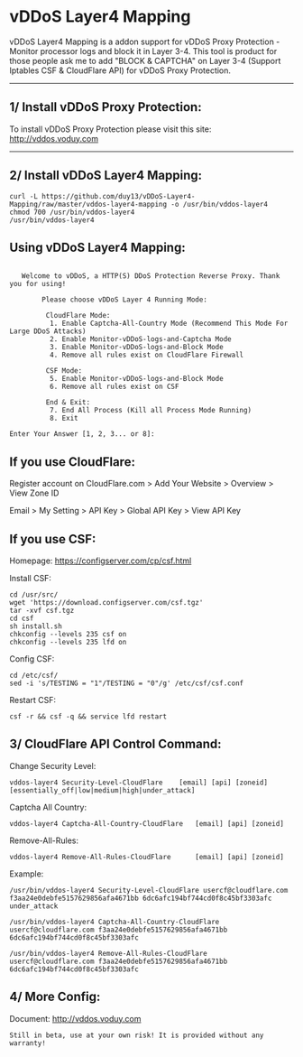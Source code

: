 vDDoS Layer4 Mapping
===================

vDDoS Layer4 Mapping is a addon support for vDDoS Proxy Protection - Monitor processor logs and block it in Layer 3-4. This tool is product for those people ask me to add "BLOCK & CAPTCHA" on Layer 3-4 (Support Iptables CSF & CloudFlare API) for vDDoS Proxy Protection.

----------

1/ Install vDDoS Proxy Protection:
-------------
To install vDDoS Proxy Protection please visit this site: http://vddos.voduy.com

----------


2/ Install vDDoS Layer4 Mapping:
-------------
```
curl -L https://github.com/duy13/vDDoS-Layer4-Mapping/raw/master/vddos-layer4-mapping -o /usr/bin/vddos-layer4
chmod 700 /usr/bin/vddos-layer4
/usr/bin/vddos-layer4
```

Using vDDoS Layer4 Mapping:
-------------
```

   Welcome to vDDoS, a HTTP(S) DDoS Protection Reverse Proxy. Thank you for using!

        Please choose vDDoS Layer 4 Running Mode:

         CloudFlare Mode:
          1. Enable Captcha-All-Country Mode (Recommend This Mode For Large DDoS Attacks)
          2. Enable Monitor-vDDoS-logs-and-Captcha Mode
          3. Enable Monitor-vDDoS-logs-and-Block Mode
          4. Remove all rules exist on CloudFlare Firewall

         CSF Mode:
          5. Enable Monitor-vDDoS-logs-and-Block Mode
          6. Remove all rules exist on CSF

         End & Exit:
          7. End All Process (Kill all Process Mode Running)
          8. Exit

Enter Your Answer [1, 2, 3... or 8]:
```

If you use CloudFlare:
-------------
Register account on CloudFlare.com > Add Your Website > Overview > View Zone ID

Email > My Setting > API Key > Global API Key > View API Key


If you use CSF:
-------------
Homepage: https://configserver.com/cp/csf.html


Install CSF:
```
cd /usr/src/
wget 'https://download.configserver.com/csf.tgz'
tar -xvf csf.tgz
cd csf
sh install.sh
chkconfig --levels 235 csf on
chkconfig --levels 235 lfd on
```

Config CSF:
```
cd /etc/csf/
sed -i 's/TESTING = "1"/TESTING = "0"/g' /etc/csf/csf.conf
```

Restart CSF:
```
csf -r && csf -q && service lfd restart
```

3/ CloudFlare API Control Command:
---------------
Change Security Level:
```
vddos-layer4 Security-Level-CloudFlare    [email] [api] [zoneid] [essentially_off|low|medium|high|under_attack] 
```

Captcha All Country:
```
vddos-layer4 Captcha-All-Country-CloudFlare   [email] [api] [zoneid]
```

Remove-All-Rules:
```
vddos-layer4 Remove-All-Rules-CloudFlare      [email] [api] [zoneid]
```

Example:
```
/usr/bin/vddos-layer4 Security-Level-CloudFlare usercf@cloudflare.com f3aa24e0debfe5157629856afa4671bb 6dc6afc194bf744cd0f8c45bf3303afc under_attack

/usr/bin/vddos-layer4 Captcha-All-Country-CloudFlare usercf@cloudflare.com f3aa24e0debfe5157629856afa4671bb 6dc6afc194bf744cd0f8c45bf3303afc

/usr/bin/vddos-layer4 Remove-All-Rules-CloudFlare usercf@cloudflare.com f3aa24e0debfe5157629856afa4671bb 6dc6afc194bf744cd0f8c45bf3303afc

```

4/ More Config:
---------------
Document: http://vddos.voduy.com
```
Still in beta, use at your own risk! It is provided without any warranty!
```
